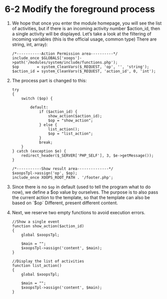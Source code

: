 # 6-2 Modify the foreground process

1. We hope that once you enter the module homepage, you will see the list of activities, but if there is an incoming activity number $action\_id, then a single activity will be displayed. Let’s take a look at the filtering of incoming variables \(this is the official usage, common type\) There are string, int, array\):

   ```text
   /*-----------Action Permission area----------*/
   include_once $GLOBALS['xoops']->path('/modules/system/include/functions.php');
   $op        = system_CleanVars($_REQUEST, 'op', '', 'string');
   $action_id = system_CleanVars($_REQUEST, 'action_id', 0, 'int');
   ```

2. The process part is changed to this:

   ```text
   try
   {
       switch ($op) {

           default:
               if ($action_id) {
                   show_action($action_id);
                   $op = "show_action";
               } else {
                   list_action();
                   $op = "list_action";
               }
               break;
       }
   } catch (exception $e) {
       redirect_header($_SERVER['PHP_SELF'], 3, $e->getMessage());
   }

   /*-----------Show result area--------------*/
   $xoopsTpl->assign('op', $op);
   include_once XOOPS_ROOT_PATH . '/footer.php';
   ```

3. Since there is no `$op` in default \(used to tell the program what to do now\), we define a $op value by ourselves. The purpose is to also pass the current action to the template, so that the template can also be based on `$op` Different, present different content.
4. Next, we reserve two empty functions to avoid execution errors.

   ```text
   //Show a single event
   function show_action($action_id)
   {
       global $xoopsTpl;

       $main = "";
       $xoopsTpl->assign('content', $main);
   }

   //Display the list of activities
   function list_action()
   {
       global $xoopsTpl;

       $main = "";
       $xoopsTpl->assign('content', $main);
   }
   ```

